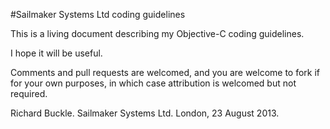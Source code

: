 #Sailmaker Systems Ltd coding guidelines

This is a living document describing my Objective-C coding guidelines.

I hope it will be useful.

Comments and pull requests are welcomed, and you are welcome to fork if for your own purposes, in which case attribution is welcomed but not required.

Richard Buckle.
Sailmaker Systems Ltd.
London, 23 August 2013.
